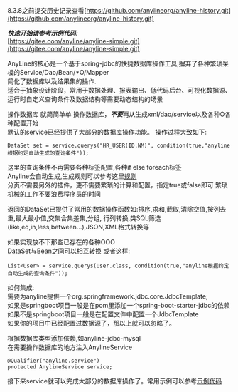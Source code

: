 8.3.8之前提交历史记录查看[https://github.com/anylineorg/anyline-history.git](https://github.com/anylineorg/anyline-history.git)

***快速开始请参考示例代码:***  
[https://gitee.com/anyline/anyline-simple.git](https://gitee.com/anyline/anyline-simple.git)


AnyLine的核心是一个基于spring-jdbc的快捷数据库操作工具,摒弃了各种繁琐呆板的Service/Dao/Bean/*O/Mapper  
简化了数据库以及结果集的操作.   
适合于抽象设计阶段，常用于数据处理、报表输出、低代码后台、可视化数据源、运行时自定义查询条件及数据结构等需要动态结构的场景

操作数据库 就简简单单 操作数据库，***不要***再从生成xml/dao/service以及各种O各种配置开始  
默认的service已经提供了大部分的数据库操作功能。
操作过程大致如下:
```
DataSet set = service.querys("HR_USER(ID,NM)", condition(true,"anyline根据约定自动生成的查询条件"));  
```
这里的查询条件不再需要各种标签配置,各种if else foreach标签  
Anyline会自动生成,生成规则可以参考这里[规则](https://gitee.com/anyline/anyline-simple.git)  
分页不需要另外的插件，更不需要繁琐的计算和配置，指定true或false即可
繁琐机械的工作不要浪费程序员的时间  

返回的DataSet已提供了常用的数据操作函数如:排序,求和,截取,清除空值,按列去重,最大最小值,交集合集差集,分组,
行列转换,类SQL筛选(like,eq,in,less,between...),JSON,XML格式转换等

如果实现放不下那些已存在的各种OOO  
DataSet与Bean之间可以相互转换 
或者这样:  
```
List<User> = service.querys(User.class, condition(true,"anyline根据约定自动生成的查询条件"));  
```
如何集成:  
需要为anyline提供一个org.springframework.jdbc.core.JdbcTemplate;  
如果是springboot项目一般是在pom里添加一个spring-boot-starter-jdbc的依赖  
如果不是springboot项目一般是在配置文件中配置一个JdbcTemplate  
如果你的项目中已经配置过数据源了，那以上就可以忽略了。  

根据数据库类型添加依赖,如anyline-jdbc-mysql  
在需要操作数据库的地方注入AnylineService  
```
@Qualifier("anyline.service")
protected AnylineService service;
```
接下来service就可以完成大部分的数据库操作了。常用示例可以参考[示例代码](https://gitee.com/anyline/anyline-simple.git)
